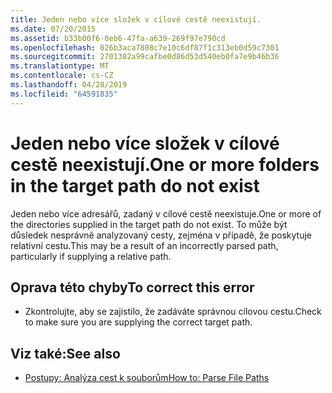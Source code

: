 ```yaml
---
title: Jeden nebo více složek v cílové cestě neexistují.
ms.date: 07/20/2015
ms.assetid: b33b00f6-0eb6-47fa-a639-269f97e790cd
ms.openlocfilehash: 026b3aca7808c7e10c6df87f1c313eb0d59c7301
ms.sourcegitcommit: 2701302a99cafbe0d86d53d540eb0fa7e9b46b36
ms.translationtype: MT
ms.contentlocale: cs-CZ
ms.lasthandoff: 04/28/2019
ms.locfileid: "64591835"
---
```

# <a name="one-or-more-folders-in-the-target-path-do-not-exist"></a><span data-ttu-id="53026-102">Jeden nebo více složek v cílové cestě neexistují.</span><span class="sxs-lookup"><span data-stu-id="53026-102">One or more folders in the target path do not exist</span></span>
<span data-ttu-id="53026-103">Jeden nebo více adresářů, zadaný v cílové cestě neexistuje.</span><span class="sxs-lookup"><span data-stu-id="53026-103">One or more of the directories supplied in the target path do not exist.</span></span> <span data-ttu-id="53026-104">To může být důsledek nesprávně analyzovaný cesty, zejména v případě, že poskytuje relativní cestu.</span><span class="sxs-lookup"><span data-stu-id="53026-104">This may be a result of an incorrectly parsed path, particularly if supplying a relative path.</span></span>  
  
## <a name="to-correct-this-error"></a><span data-ttu-id="53026-105">Oprava této chyby</span><span class="sxs-lookup"><span data-stu-id="53026-105">To correct this error</span></span>  
  
- <span data-ttu-id="53026-106">Zkontrolujte, aby se zajistilo, že zadáváte správnou cílovou cestu.</span><span class="sxs-lookup"><span data-stu-id="53026-106">Check to make sure you are supplying the correct target path.</span></span>  
  
## <a name="see-also"></a><span data-ttu-id="53026-107">Viz také:</span><span class="sxs-lookup"><span data-stu-id="53026-107">See also</span></span>

- [<span data-ttu-id="53026-108">Postupy: Analýza cest k souborům</span><span class="sxs-lookup"><span data-stu-id="53026-108">How to: Parse File Paths</span></span>](../../visual-basic/developing-apps/programming/drives-directories-files/how-to-parse-file-paths.md)
